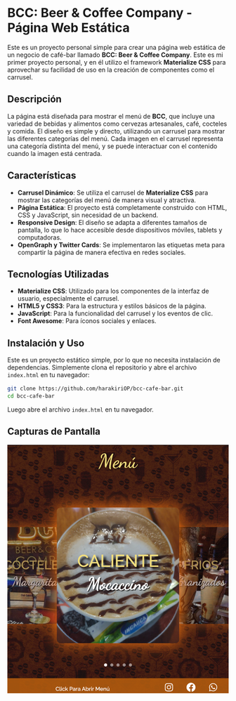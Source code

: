 # BCC: Beer & Coffee Company - Página Web Estática

Este es un proyecto personal simple para crear una página web estática de un negocio de café-bar llamado **BCC: Beer & Coffee Company**. Este es mi primer proyecto personal, y en él utilizo el framework **Materialize CSS** para aprovechar su facilidad de uso en la creación de componentes como el carrusel.

## Descripción

La página está diseñada para mostrar el menú de **BCC**, que incluye una variedad de bebidas y alimentos como cervezas artesanales, café, cocteles y comida. El diseño es simple y directo, utilizando un carrusel para mostrar las diferentes categorías del menú. Cada imagen en el carrusel representa una categoría distinta del menú, y se puede interactuar con el contenido cuando la imagen está centrada.

## Características

- **Carrusel Dinámico**: Se utiliza el carrusel de **Materialize CSS** para mostrar las categorías del menú de manera visual y atractiva.
- **Página Estática**: El proyecto está completamente construido con HTML, CSS y JavaScript, sin necesidad de un backend.
- **Responsive Design**: El diseño se adapta a diferentes tamaños de pantalla, lo que lo hace accesible desde dispositivos móviles, tablets y computadoras.
- **OpenGraph y Twitter Cards**: Se implementaron las etiquetas meta para compartir la página de manera efectiva en redes sociales.

## Tecnologías Utilizadas

- **Materialize CSS**: Utilizado para los componentes de la interfaz de usuario, especialmente el carrusel.
- **HTML5 y CSS3**: Para la estructura y estilos básicos de la página.
- **JavaScript**: Para la funcionalidad del carrusel y los eventos de clic.
- **Font Awesome**: Para íconos sociales y enlaces.

## Instalación y Uso

Este es un proyecto estático simple, por lo que no necesita instalación de dependencias. Simplemente clona el repositorio y abre el archivo `index.html` en tu navegador:

```bash
git clone https://github.com/harakiriOP/bcc-cafe-bar.git
cd bcc-cafe-bar
```

Luego abre el archivo `index.html` en tu navegador.

## Capturas de Pantalla

![Demo del Proyecto](public/capture.png)
